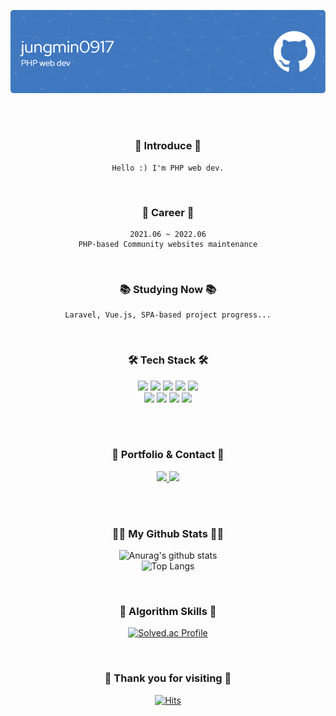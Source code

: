 ![Header](./github-header-image.png)

<div align='center'>

<br><br>

### 👋 Introduce 👋
    Hello :) I'm PHP web dev.

<br>

### 💼 Career 💼
    2021.06 ~ 2022.06
    PHP-based Community websites maintenance

<br>

### 📚 Studying Now 📚
    Laravel, Vue.js, SPA-based project progress...

<br>

### 🛠️ Tech Stack 🛠️

<img src="https://img.shields.io/badge/HTML5-E34F26?style=flat-square&logo=HTML5&logoColor=white" height='25' />
<img src="https://img.shields.io/badge/CSS3-3C72AD?style=flat-square&logo=CSS3&logoColor=white" height='25' />
<img src="https://img.shields.io/badge/JavaScript-F7DF1E?style=flat-square&logo=JavaScript&logoColor=white" height='25' />
<img src="https://img.shields.io/badge/jQuery-0769AD?style=flat-square&logo=jQuery&logoColor=white" height='25' />
<img src="https://img.shields.io/badge/Vue.js-4FC08D?style=flat-square&logo=Vue.js&logoColor=white" height='25' />
<br>
<img src="https://img.shields.io/badge/PHP-red?style=flat-square&logo=PHP&logoColor=white" height='25' />
<img src="https://img.shields.io/badge/Laravel-FF2D20?style=flat-square&logo=Laravel&logoColor=white" height='25' />
<img src="https://img.shields.io/badge/MySQL-green?style=flat-square&logo=MySQL&logoColor=white" height='25' />
<img src="https://img.shields.io/badge/GitHub-181717?style=flat-square&logo=GitHub&logoColor=white" height='25' />

<br><br>

### 🌈 Portfolio & Contact 🌈

<a href='http://srcmachine.com/' target='_blank'>
<img src="https://img.shields.io/badge/소스자판기-4285F4?style=flat-square&logo=Google Chrome&logoColor=white" height='25' />
</a>
<a href='mailto:cloonds@gmail.com'>
<img src="https://img.shields.io/badge/Gmail-EA4335?style=flat-square&logo=Gmail&logoColor=white" height='25' />
</a>

<br><br>

### 👩‍💻 My Github Stats 👩‍💻

![Anurag's github stats](https://github-readme-stats.vercel.app/api?username=jungmin0917&show_icons=true&theme=tokyonight)<br>
![Top Langs](https://github-readme-stats.vercel.app/api/top-langs/?username=jungmin0917&layout=compact&theme=tokyonight)

<br>

### 🎲 Algorithm Skills 🎲

[![Solved.ac Profile](http://mazassumnida.wtf/api/v2/generate_badge?boj=jungmin0917)](https://solved.ac/jungmin0917/)

<br>

### 🥰 Thank you for visiting 🥰

[![Hits](https://hits.seeyoufarm.com/api/count/incr/badge.svg?url=https%3A%2F%2Fgithub.com%2Fjungmin0917%2Fhit-counter&count_bg=%23FF77C7&title_bg=%23555555&icon=github.svg&icon_color=%23E7E7E7&title=hits&edge_flat=false)](https://hits.seeyoufarm.com)

</div>
